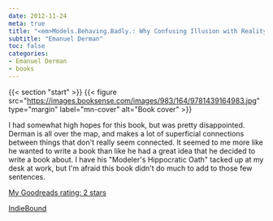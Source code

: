 ```yaml
---
date: 2012-11-24
meta: true
title: "<em>Models.Behaving.Badly.: Why Confusing Illusion with Reality Can Lead to Disaster, on Wall Street and in Life</em>"
subtitle: "Emanuel Derman"
toc: false
categories:
- Emanuel Derman
- books
---
```


{{< section "start" >}}
{{< figure src="https://images.booksense.com/images/983/164/9781439164983.jpg" type="margin" label="mn-cover" alt="Book cover" >}}

I had somewhat high hopes for this book, but was pretty disappointed. Derman is all over the map, and makes a lot of superficial connections between things that don't really seem connected. It seemed to me more like he wanted to write a book than like he had a great idea that he decided to write a book about. I have his "Modeler's Hippocratic Oath" tacked up at my desk at work, but I'm afraid this book didn't do much to add to those few sentences.

[My Goodreads rating: 2 stars](https://www.goodreads.com/review/show/463091850)  

[IndieBound](https://www.indiebound.org/book/9781439164983)
